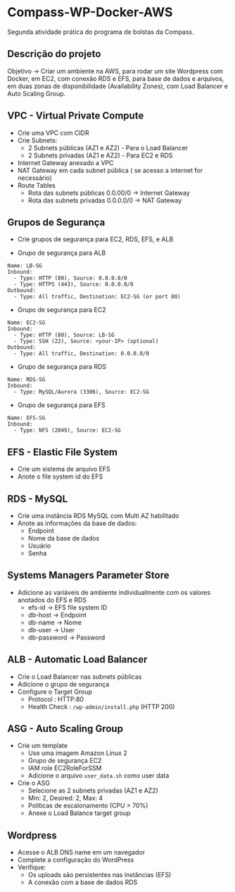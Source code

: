 # Compass-WP-Docker-AWS
Segunda atividade prática do programa de bolstas da Compass.


## Descrição do projeto 

Objetivo -> Criar um ambiente na AWS, para rodar um site Wordpress com Docker, em EC2, com conexão RDS e EFS, para base de dados e arquivos, em duas zonas de disponibilidade (Availability Zones), com Load Balancer e Auto Scaling Group.

## VPC - Virtual Private Compute

- Crie uma VPC com CIDR
- Crie Subnets:
	- 2 Subnets públicas (AZ1 e AZ2) - Para o Load Balancer
	- 2 Subnets privadas (AZ1 e AZ2) - Para EC2 e RDS
- Internet Gateway anexado a VPC
- NAT Gateway em cada subnet pública ( se acesso a internet for necessário)
- Route Tables
	- Rota das subnets públicas 0.0.00/0 -> Internet Gateway
	- Rota das subnets privadas 0.0.0.0/0 -> NAT Gateway

## Grupos de Segurança

- Crie grupos de segurança para EC2, RDS, EFS, e ALB

- Grupo de segurança para ALB
```
Name: LB-SG
Inbound:
  - Type: HTTP (80), Source: 0.0.0.0/0
  - Type: HTTPS (443), Source: 0.0.0.0/0
Outbound:
  - Type: All traffic, Destination: EC2-SG (or port 80)
```

- Grupo de segurança para EC2

```
Name: EC2-SG
Inbound:
  - Type: HTTP (80), Source: LB-SG
  - Type: SSH (22), Source: <your-IP> (optional)
Outbound:
  - Type: All traffic, Destination: 0.0.0.0/0
```

- Grupo de segurança para RDS

```
Name: RDS-SG
Inbound:
  - Type: MySQL/Aurora (3306), Source: EC2-SG
```

- Grupo de segurança para EFS

```
Name: EFS-SG
Inbound:
  - Type: NFS (2049), Source: EC2-SG
```

## EFS - Elastic File System

- Crie um sistema de arquivo EFS
- Anote o file system id do EFS

## RDS - MySQL

- Crie uma instância RDS MySQL com Multi AZ habilitado
- Anote as informações da base de dados:
	- Endpoint
	- Nome da base de dados
	- Usuário
	- Senha

## Systems Managers Parameter Store

- Adicione as variáveis de ambiente individualmente com os valores anotados do EFS e RDS
	- efs-id -> EFS file system ID
	- db-host -> Endpoint
	- db-name -> Nome
	- db-user -> User
	- db-password -> Password

## ALB - Automatic Load Balancer

- Crie o Load Balancer nas subnets públicas
- Adicione o grupo de segurança
- Configure o Target Group
	- Protocol : HTTP:80
	- Health Check : `/wp-admin/install.php` (HTTP 200)

## ASG - Auto Scaling Group

- Crie um template
	- Use uma imagem Amazon Linux 2
	- Grupo de segurança EC2
	- IAM role EC2RoleForSSM
	- Adicione o arquivo `user_data.sh` como user data
- Crie o ASG
	- Selecione as 2 subnets privadas (AZ1 e AZ2)
	- Min: 2, Desired: 2, Max: 4
	- Políticas de escalonamento (CPU > 70%)
	- Anexe o Load Balance target group

## Wordpress

- Acesse o ALB DNS name em um navegador
- Complete a configuração do WordPress
- Verifique:
	- Os uploads são persistentes nas instâncias (EFS)
	- A conexão com a base de dados RDS

